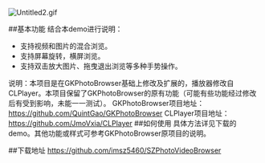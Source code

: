 ![Untitled2.gif](https://upload-images.jianshu.io/upload_images/4320229-c856db42b18d8045.gif?imageMogr2/auto-orient/strip)

##基本功能
结合本demo进行说明：
 *  支持视频和图片的混合浏览。
 *  支持屏幕旋转，横屏浏览。
 *  支持双击放大图片、拖曳退出浏览等多种手势操作。

 说明：本项目是在GKPhotoBrowser基础上修改及扩展的，播放器修改自CLPlayer。本项目保留了GKPhotoBrowser的原有功能（可能有些功能经过修改后有受到影响，未能一一测试）。
GKPhotoBrowser项目地址：https://github.com/QuintGao/GKPhotoBrowser
CLPlayer项目地址：https://github.com/JmoVxia/CLPlayer
##如何使用
具体方法详见下载的demo。其他功能或样式可参考GKPhotoBrowser原项目的说明。

##下载地址
https://github.com/imsz5460/SZPhotoVideoBrowser
